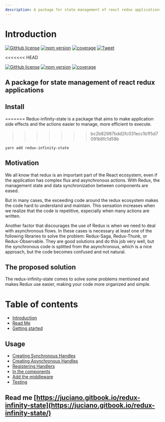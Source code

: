 ```yaml
---
description: A package for state management of react redux applications
---
```


# Introduction

[![GitHub license](https://img.shields.io/badge/license-MIT-blue.svg)](https://github.com/Jucian0/redux-infinity-state/blob/master/LICENSE) [![npm version](https://img.shields.io/badge/npm-v1.0-ff69b4)](https://www.npmjs.com/package/redux-infinity-state) [![coverage](https://img.shields.io/badge/coverage-92%25-green)](https://www.npmjs.com/package/redux-infinity-state) [![Tweet](https://img.shields.io/twitter/url/http/shields.io.svg?style=social)](https://twitter.com/intent/tweet?text=A+package+for+state+management+of+react+redux+applications&url=https://github.com/Jucian0/redux-infinity-state&hashtags=reactjs,redux,javascript,developers)

<<<<<<< HEAD

 [![GitHub license](https://img.shields.io/badge/license-MIT-blue.svg)](https://github.com/Jucian0/redux-infinity-state/blob/master/LICENSE) 
 [![npm version](https://img.shields.io/badge/npm-v1.0-ff69b4)](https://www.npmjs.com/package/redux-infinity-state) 
 [![coverage](https://img.shields.io/badge/coverage-92%25-green)](https://www.npmjs.com/package/redux-infinity-state) 



## A package for state management of react redux applications


## Install
=======
Redux-infinity-state is a package that aims to make application side effects and the actions easier to manage, more efficient to execute. 
>>>>>>> bc2b82987bdd2fc031ecc1b1f5d7091b6fc1d58b

`yarn add redux-infinity-state`

## Motivation

We all know that redux is an important part of the React ecosystem, even if the application has complex flux and asynchronous actions. With Redux, the management state and data synchronization between components are eased.

But in many cases, the exceeding code around the redux ecosystem makes the code hard to understand and maintain. This sensation increases when we realize that the code is repetitive, especially when many actions are written.

Another factor that discourages the use of Redux is when we need to deal with asynchronous flows. In these cases is necessary at least one of the following libraries to solve the problem: Redux-Saga, Redux-Thunk, or Redux-Observable. They are good solutions and do this job very well, but the synchronous code is splitted from the asynchronous, which is a nice approach, but the code becomes confused and not natural.

## The proposed solution

The redux-infinity-state comes to solve some problems mentioned and makes Redux use easier, making your code more organized and simple.

# Table of contents

* [Introduction](README.md)
* [Read Me](read-me.md)
* [Getting started](getting-started.md)

## Usage

* [Creating Synchronous Handles](usage/creating-handles.md)
* [Creating Asynchronous Handles](usage/creating-asynchronous-handles.md)
* [Registering Handlers](usage/registering-handlers.md)
* [In the components](usage/in-the-components.md)
* [Add the middleware](usage/add-the-middleware.md)
* [Testing](testing.md)

## Read me [https://juciano.gitbook.io/redux-infinity-state](https://juciano.gitbook.io/redux-infinity-state/)


